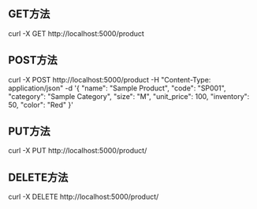 ## GET方法

curl -X GET http://localhost:5000/product

## POST方法

curl -X POST http://localhost:5000/product -H "Content-Type: application/json" -d '{
  "name": "Sample Product",
  "code": "SP001",
  "category": "Sample Category",
  "size": "M",
  "unit_price": 100,
  "inventory": 50,
  "color": "Red"
}'

## PUT方法

curl -X PUT http://localhost:5000/product/<id>

## DELETE方法

curl -X DELETE http://localhost:5000/product/<id>
